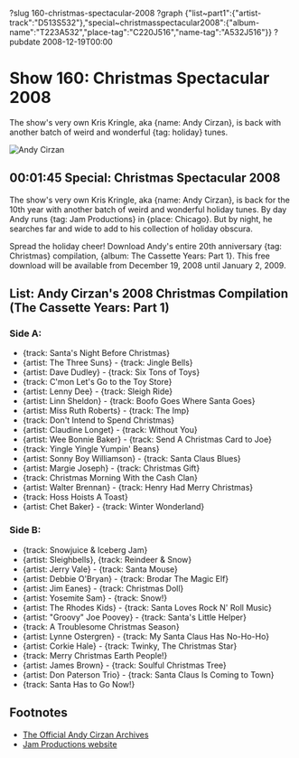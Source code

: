 ?slug 160-christmas-spectacular-2008
?graph {"list~part1":{"artist-track":"D513S532"},"special~christmasspectacular2008":{"album-name":"T223A532","place-tag":"C220J516","name-tag":"A532J516"}}
?pubdate 2008-12-19T00:00

# Show 160: Christmas Spectacular 2008
The show's very own Kris Kringle, aka {name: Andy Cirzan}, is back with another batch of weird and wonderful {tag: holiday} tunes. 

![Andy Cirzan](http://static.soundopinions.org/images/2008/andy-cirzan-santa.jpg)

## 00:01:45 Special: Christmas Spectacular 2008
The show's very own Kris Kringle, aka {name: Andy Cirzan}, is back for the 10th year with another batch of weird and wonderful holiday tunes. By day Andy runs {tag: Jam Productions} in {place: Chicago}. But by night, he searches far and wide to add to his collection of holiday obscura.

Spread the holiday cheer! Download Andy's entire 20th anniversary {tag: Christmas} compilation, {album: The Cassette Years: Part 1}. This free download will be available from December 19, 2008 until January 2, 2009.

## List: Andy Cirzan's 2008 Christmas Compilation (The Cassette Years: Part 1)

### Side A:
- {track: Santa's Night Before Christmas}
- {artist: The Three Suns} - {track: Jingle Bells}
- {artist: Dave Dudley} - {track: Six Tons of Toys}
- {track: C'mon Let's Go to the Toy Store}
- {artist: Lenny Dee} - {track: Sleigh Ride}
- {artist: Linn Sheldon} - {track: Boofo Goes Where Santa Goes}
- {artist: Miss Ruth Roberts} - {track: The Imp}
- {track: Don't Intend to Spend Christmas}
- {artist: Claudine Longet} - {track: Without You}
- {artist: Wee Bonnie Baker} - {track: Send A Christmas Card to Joe}
- {track: Yingle Yingle Yumpin' Beans}
- {artist: Sonny Boy Williamson} - {track: Santa Claus Blues}
- {artist: Margie Joseph} - {track: Christmas Gift}
- {track: Christmas Morning With the Cash Clan}
- {artist: Walter Brennan} - {track: Henry Had Merry Christmas}
- {track: Hoss Hoists A Toast}
- {artist: Chet Baker} - {track: Winter Wonderland}

### Side B:
- {track: Snowjuice & Iceberg Jam}
- {artist: Sleighbells}, {track: Reindeer & Snow}
- {artist: Jerry Vale} - {track: Santa Mouse}
- {artist: Debbie O'Bryan} - {track: Brodar The Magic Elf}
- {artist: Jim Eanes} - {track: Christmas Doll}
- {artist: Yosemite Sam} - {track: Snow!}
- {artist: The Rhodes Kids} - {track: Santa Loves Rock N' Roll Music}
- {artist: "Groovy" Joe Poovey} - {track: Santa's Little Helper}
- {track: A Troublesome Christmas Season}
- {artist: Lynne Ostergren} - {track: My Santa Claus Has No-Ho-Ho}
- {artist: Corkie Hale} - {track: Twinky, The Christmas Star}
- {track: Merry Christmas Earth People!}
- {artist: James Brown} - {track: Soulful Christmas Tree}
- {artist: Don Paterson Trio} - {track: Santa Claus Is Coming to Town}
- {track: Santa Has to Go Now!}

## Footnotes 
- [The Official Andy Cirzan Archives](http://www.falalalala.com/about/)
- [Jam Productions website](http://jamusa.com/)
